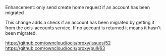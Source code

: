Enhancement: only send create home request if an account has been migrated

This change adds a check if an account has been migrated by getting it from the
ocis-accounts service. If no account is returned it means it hasn't been migrated.

https://github.com/owncloud/ocis/proxy/issues/52
https://github.com/owncloud/ocis/proxy/pull/63
